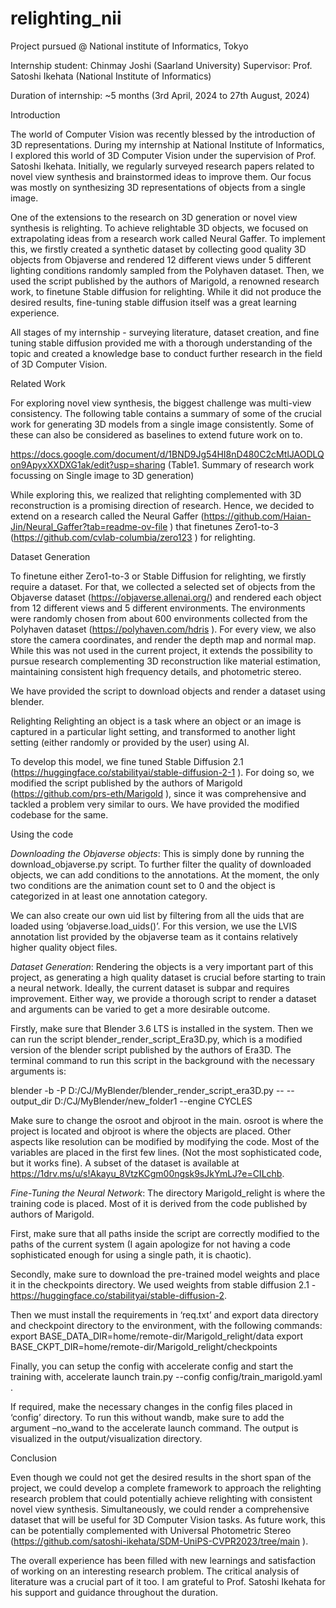 # relighting_nii
Project pursued @ National institute of Informatics, Tokyo

Internship student: Chinmay Joshi (Saarland University)
Supervisor: Prof. Satoshi Ikehata (National Institute of Informatics)

Duration of internship: ~5 months (3rd April, 2024 to 27th August, 2024)

Introduction

The world of Computer Vision was recently blessed by the introduction of 3D representations. During my internship at National Institute of Informatics, I explored this world of 3D Computer Vision under the supervision of Prof. Satoshi Ikehata. Initially, we regularly surveyed research papers related to novel view synthesis and brainstormed ideas to improve them. Our focus was mostly on synthesizing 3D representations of objects from a single image. 

One of the extensions to the research on 3D generation or novel view synthesis is relighting. To achieve relightable 3D objects, we focused on extrapolating ideas from a research work called Neural Gaffer. To implement this, we firstly created a synthetic dataset by collecting good quality 3D objects from Objaverse and rendered 12 different views under 5 different lighting conditions randomly sampled from the Polyhaven dataset. Then, we used the script published by the authors of Marigold, a renowned research work, to finetune Stable diffusion for relighting. While it did not produce the desired results, fine-tuning stable diffusion itself was a great learning experience.  

All stages of my internship - surveying literature, dataset creation, and fine tuning stable diffusion provided me with a thorough understanding of the topic and created a knowledge base to conduct further research in the field of 3D Computer Vision. 

Related Work

For exploring novel view synthesis, the biggest challenge was multi-view consistency. The following table contains a summary of some of the crucial work for generating 3D models from a single image consistently. Some of these can also be considered as baselines to extend future work on to. 
 
https://docs.google.com/document/d/1BND9Jg54HI8nD480C2cMtlJAODLQon9ApyxXXDXG1ak/edit?usp=sharing (Table1. Summary of research work focussing on Single image to 3D generation)

While exploring this, we realized that relighting complemented with 3D reconstruction is a promising direction of research. Hence, we decided to extend on a research called the Neural Gaffer (https://github.com/Haian-Jin/Neural_Gaffer?tab=readme-ov-file ) that finetunes Zero1-to-3 (https://github.com/cvlab-columbia/zero123 ) for relighting. 

Dataset Generation

To finetune either Zero1-to-3 or Stable Diffusion for relighting, we firstly require a dataset. For that, we collected a selected set of objects from the Objaverse dataset (https://objaverse.allenai.org/) and rendered each object from 12 different views and 5 different environments. The environments were randomly chosen from about 600 environments collected from the Polyhaven dataset (https://polyhaven.com/hdris ). For every view, we also store the camera coordinates, and render the depth map and normal map. While this was not used in the current project, it extends the possibility to pursue research complementing 3D reconstruction like material estimation, maintaining consistent high frequency details, and photometric stereo.

We have provided the script to download objects and render a dataset using blender.  

Relighting 
Relighting an object is a task where an object or an image is captured in a particular light setting, and transformed to another light setting (either randomly or provided by the user) using AI. 

To develop this model, we fine tuned Stable Diffusion 2.1 (https://huggingface.co/stabilityai/stable-diffusion-2-1 ). For doing so, we modified the script published by the authors of Marigold (https://github.com/prs-eth/Marigold ), since it was comprehensive and tackled a problem very similar to ours.  We have provided the modified codebase for the same. 

Using the code

*Downloading the Objaverse objects*: This is simply done by running the download_objaverse.py script. To further filter the quality of downloaded objects, we can add conditions to the annotations. At the moment, the only two conditions are the animation count set to 0 and the object is categorized in at least one annotation category. 

We can also create our own uid list by filtering from all the uids that are loaded using ‘objaverse.load_uids()’. For this version, we use the LVIS annotation list provided by the objaverse team as it contains relatively higher quality object files.  

*Dataset Generation*: Rendering the objects is a very important part of this project, as generating a high quality dataset is crucial before starting to train a neural network. Ideally, the current dataset is subpar and requires improvement. Either way, we provide a thorough script to render a dataset and arguments can be varied to get a more desirable outcome. 


Firstly, make sure that Blender 3.6 LTS is installed in the system. Then we can run the script blender_render_script_Era3D.py, which is a modified version of the blender script published by the authors of Era3D.  The terminal command to run this script in the background with the necessary arguments is: 

blender -b -P D:/CJ/MyBlender/blender_render_script_era3D.py -- --output_dir D:/CJ/MyBlender/new_folder1 --engine CYCLES

Make sure to change the osroot and objroot in the main. osroot is where the project is located and objroot is where the objects are placed. Other aspects like resolution can be modified by modifying the code. Most of the variables are placed in the first few lines. (Not the most sophisticated code, but it works fine). A subset of the dataset is available at https://1drv.ms/u/s!Akayu_8VtzKCgm00ngsk9sJkYmLJ?e=CILchb. 

*Fine-Tuning  the Neural Network*:  The directory Marigold_relight is where the training code is placed. Most of it is derived from the code published by authors of Marigold. 

First, make sure that all paths inside the script are correctly modified to the paths of the current system (I again apologize for not having a code sophisticated enough for using a single path, it is chaotic). 

Secondly, make sure to download the pre-trained model weights and place it in the checkpoints directory. We used weights from stable diffusion 2.1 - https://huggingface.co/stabilityai/stable-diffusion-2. 

Then we must install the requirements in ‘req.txt’ and export data directory and checkpoint directory to the environment, with the following commands:
export BASE_DATA_DIR=home/remote-dir/Marigold_relight/data
export BASE_CKPT_DIR=home/remote-dir/Marigold_relight/checkpoints

Finally, you can setup the config with accelerate config and start the training with,
accelerate launch train.py --config config/train_marigold.yaml .

If required, make the necessary changes in the config files placed in ‘config’ directory. To run this without wandb, make sure to add the argument –no_wand to the accelerate launch command. The output is visualized in the output/visualization directory.

Conclusion

Even though we could not get the desired results in the short span of the project, we could develop a complete framework to approach the relighting research problem that could potentially achieve relighting with consistent novel view synthesis. Simultaneously, we could render a comprehensive dataset that will be useful for 3D Computer Vision tasks. As future work, this can be potentially complemented with Universal Photometric Stereo (https://github.com/satoshi-ikehata/SDM-UniPS-CVPR2023/tree/main ).

The overall experience has been filled with new learnings and satisfaction of working on an interesting research problem. The critical analysis of literature was a crucial part of it too. I am grateful to Prof. Satoshi Ikehata for his support and guidance throughout the duration. 
